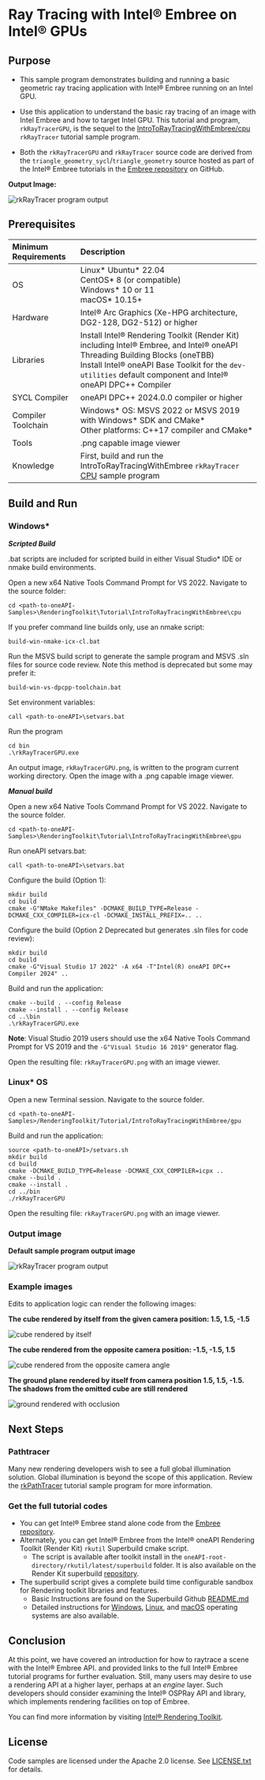 # Ray Tracing with Intel&reg; Embree on Intel&reg; GPUs

## Purpose
- This sample program demonstrates building and running a basic geometric ray tracing
application with Intel&reg; Embree running on an Intel GPU.

- Use this application to understand the basic ray tracing of an image with Intel Embree and how to target Intel GPU. This tutorial and program, `rkRayTracerGPU`, is the sequel to the [IntroToRayTracingWithEmbree/cpu](../cpu) `rkRayTracer` tutorial sample program.

- Both the `rkRayTracerGPU` and `rkRayTracer` source code are derived from the `triangle_geometry_sycl`/`triangle_geometry`
source hosted as part of the Intel&reg; Embree tutorials in the [Embree
repository](https://github.com/embree/embree) on GitHub.

__Output Image:__

![rkRayTracer program
output](example_images/rkRayTracerGPU.png)

## Prerequisites

| Minimum Requirements              | Description
|:---                               |:---
| OS                                | Linux* Ubuntu* 22.04 <br>CentOS* 8 (or compatible) <br>Windows* 10 or 11<br>macOS* 10.15+
| Hardware                          | Intel&reg; Arc Graphics (Xe-HPG architecture, DG2-128, DG2-512) or higher
| Libraries                         | Install Intel&reg; Rendering Toolkit (Render Kit) including Intel&reg; Embree, and Intel® oneAPI Threading Building Blocks (oneTBB) <br>Install Intel&reg; oneAPI Base Toolkit for the `dev-utilities` default component and Intel&reg; oneAPI DPC++ Compiler
| SYCL Compiler                     | oneAPI DPC++ 2024.0.0 compiler or higher
| Compiler Toolchain                | Windows* OS: MSVS 2022 or MSVS 2019 with Windows* SDK and CMake* <br>Other platforms: C++17 compiler and CMake*
| Tools                             | .png capable image viewer
| Knowledge                         | First, build and run the IntroToRayTracingWithEmbree `rkRayTracer` [CPU](../cpu) sample program

## Build and Run

### Windows*

***Scripted Build***

.bat scripts are included for scripted build in either Visual Studio* IDE or nmake build environments.

Open a new x64 Native Tools Command Prompt for VS 2022. Navigate to the source folder:

```
cd <path-to-oneAPI-Samples>\RenderingToolkit\Tutorial\IntroToRayTracingWithEmbree\cpu
```

If you prefer command line builds only, use an nmake script:
```
build-win-nmake-icx-cl.bat
```

Run the MSVS build script to generate the sample program and MSVS .sln files for source code review. Note this method is deprecated but some may prefer it:
```
build-win-vs-dpcpp-toolchain.bat
```

Set environment variables:
```
call <path-to-oneAPI>\setvars.bat
```

Run the program
```
cd bin
.\rkRayTracerGPU.exe
```

An output image, `rkRayTracerGPU.png`, is written to the program current working directory. Open the image with a .png capable image viewer.


***Manual build***

Open a new x64 Native Tools Command Prompt for VS 2022. Navigate to the source folder.

```
cd <path-to-oneAPI-Samples>\RenderingToolkit\Tutorial\IntroToRayTracingWithEmbree\gpu
```

Run oneAPI setvars.bat:

```
call <path-to-oneAPI>\setvars.bat

```

Configure the build (Option 1):
```
mkdir build
cd build
cmake -G"NMake Makefiles" -DCMAKE_BUILD_TYPE=Release -DCMAKE_CXX_COMPILER=icx-cl -DCMAKE_INSTALL_PREFIX=.. ..
```

Configure the build (Option 2 Deprecated but generates .sln files for code review):
```
mkdir build
cd build
cmake -G"Visual Studio 17 2022" -A x64 -T"Intel(R) oneAPI DPC++ Compiler 2024" ..
```

Build and run the application:
```
cmake --build . --config Release
cmake --install . --config Release
cd ..\bin
.\rkRayTracerGPU.exe
```
**Note**: Visual Studio 2019 users should use the x64 Native Tools Command Prompt for VS 2019 and the `-G"Visual Studio 16 2019"`
generator flag.

Open the resulting file: `rkRayTracerGPU.png` with an image viewer.

### Linux* OS

Open a new Terminal session. Navigate to the source folder.

```
cd <path-to-oneAPI-Samples>/RenderingToolkit/Tutorial/IntroToRayTracingWithEmbree/gpu
```

Build and run the application:

```
source <path-to-oneAPI>/setvars.sh
mkdir build
cd build
cmake -DCMAKE_BUILD_TYPE=Release -DCMAKE_CXX_COMPILER=icpx ..
cmake --build .
cmake --install .
cd ../bin
./rkRayTracerGPU
```

Open the resulting file: `rkRayTracerGPU.png` with an image viewer.

### Output image

__Default sample program output image__

![rkRayTracer program
output](example_images/rkRayTracerGPU.png)

### Example images

Edits to application logic can render the following images:

__The cube rendered by itself from the given camera position: 1.5, 1.5, -1.5__

![cube rendered by itself](example_images/original_cube.png)

__The cube rendered from the opposite camera position: -1.5, -1.5, 1.5__

![cube rendered from the opposite camera
angle](example_images/cube_opposite_camera_angle.png)

__The ground plane rendered by itself from camera position 1.5, 1.5, -1.5. The
shadows from the omitted cube are still rendered__

![ground rendered with occlusion](example_images/ground_with_shadow.png)


## Next Steps

### Pathtracer

Many new rendering developers wish to see a full global illumination solution. Global illumination is beyond the scope of this application. Review the [rkPathTracer](../../PathTracingWithEmbree) tutorial sample program for more information.

### Get the full tutorial codes

- You can get Intel&reg; Embree stand alone code from the [Embree
  repository](https://github.com/embree/embree).
- Alternately, you can get Intel&reg; Embree from the Intel&reg; oneAPI
	Rendering Toolkit (Render Kit) `rkutil` Superbuild cmake script. 
  - The script is available after toolkit install in the
	`oneAPI-root-directory/rkutil/latest/superbuild` folder. It is also available
	on the Render Kit superbuild
	[repository](https://github.com/RenderKit/superbuild). 
- The superbuild script gives a complete build time configurable sandbox for
	Rendering toolkit libraries and features.
  - Basic Instructions are found on the Superbuild Github
		  [README.md](https://github.com/RenderKit/superbuild/README.md)
  - Detailed instructions for [Windows](https://www.intel.com/content/www/us/en/developer/articles/technical/build-intel-oneapi-rendering-toolkit-windows.html),
		  [Linux](https://www.intel.com/content/www/us/en/developer/articles/technical/build-intel-oneapi-rendering-toolkit-linux.html), and
		  [macOS](https://www.intel.com/content/www/us/en/developer/articles/technical/build-oneapi-rendering-toolkit-macos.html) operating systems are also available.


## Conclusion

At this point, we have covered an introduction for how to raytrace a scene with
the Intel&reg; Embree API. and provided links to the full Intel&reg; Embree tutorial programs for further evaluation. Still, many users may desire to use a
rendering API at a higher layer, perhaps at an _engine_ layer. Such developers
should consider examining the Intel&reg; OSPRay API and library, which implements
rendering facilities on top of Embree.

You can find more information by visiting [Intel&reg; Rendering
Toolkit](https://software.intel.com/content/www/us/en/develop/tools/oneapi/rendering-toolkit.html).

## License

Code samples are licensed under the Apache 2.0 license. See
[LICENSE.txt](LICENSE.txt) for details.
